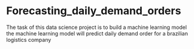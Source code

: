# Forecasting_daily_demand_orders
The task of this data science project is to build a machine learning model 
the machine learning model will predict daily demand order for a brazilian logistics company
